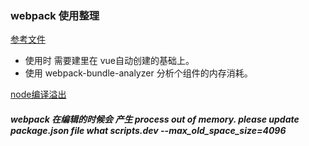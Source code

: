 ### webpack 使用整理
[参考文件](http://www.cnblogs.com/tylerdonet/p/7156359.html)
+ 使用时 需要建里在 vue自动创建的基础上。
+ 使用 webpack-bundle-analyzer 分析个组件的内存消耗。

[node编译溢出](https://itbilu.com/nodejs/core/Ey_SnYXnx.html)
##### webpack 在编辑的时候会 产生 process out of memory. please update package.json file what scripts.dev --max_old_space_size=4096


